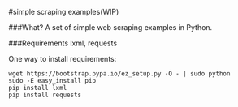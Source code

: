 #simple scraping examples(WIP)

###What?
A set of simple web scraping examples in Python.

###Requirements
lxml, requests

One way to install requirements:

```
wget https://bootstrap.pypa.io/ez_setup.py -O - | sudo python
sudo -E easy_install pip
pip install lxml
pip install requests
```


